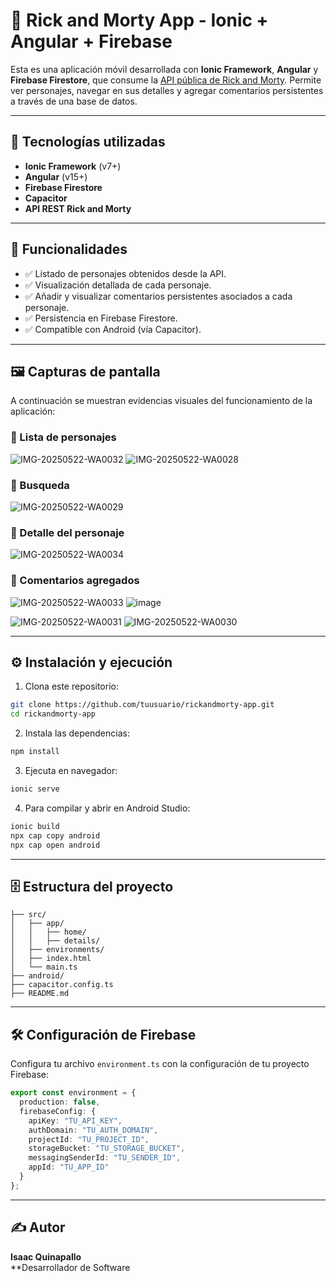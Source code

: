 
# 📱 Rick and Morty App - Ionic + Angular + Firebase

Esta es una aplicación móvil desarrollada con **Ionic Framework**, **Angular** y **Firebase Firestore**, que consume la [API pública de Rick and Morty](https://rickandmortyapi.com/). Permite ver personajes, navegar en sus detalles y agregar comentarios persistentes a través de una base de datos.

---

## 🚀 Tecnologías utilizadas

- **Ionic Framework** (v7+)
- **Angular** (v15+)
- **Firebase Firestore**
- **Capacitor**
- **API REST Rick and Morty**

---

## 🧩 Funcionalidades

- ✅ Listado de personajes obtenidos desde la API.
- ✅ Visualización detallada de cada personaje.
- ✅ Añadir y visualizar comentarios persistentes asociados a cada personaje.
- ✅ Persistencia en Firebase Firestore.
- ✅ Compatible con Android (vía Capacitor).

---

## 🖼️ Capturas de pantalla

A continuación se muestran evidencias visuales del funcionamiento de la aplicación:

### 📍 Lista de personajes  
![IMG-20250522-WA0032](https://github.com/user-attachments/assets/1387e0f9-fbe8-47ce-9406-fb4081dc4eeb)
![IMG-20250522-WA0028](https://github.com/user-attachments/assets/e193cbe4-24bb-4f6e-b0c7-62aa98bcc22d)


### 🔎 Busqueda
![IMG-20250522-WA0029](https://github.com/user-attachments/assets/1da34494-cd5a-4889-a4e7-a7b5a8df3cd2)


### 🧠 Detalle del personaje  
![IMG-20250522-WA0034](https://github.com/user-attachments/assets/9fa4fb72-0291-4c92-94af-5e9480ddb576)


### 💬 Comentarios agregados  
![IMG-20250522-WA0033](https://github.com/user-attachments/assets/94e3f1a2-1192-4822-96b2-fac605f6844f)
![image](https://github.com/user-attachments/assets/f7f69433-0ded-4db0-88c5-6494ac808dd3)

![IMG-20250522-WA0031](https://github.com/user-attachments/assets/72dbeed9-52d6-4016-a3c9-e5f4803a6629)
![IMG-20250522-WA0030](https://github.com/user-attachments/assets/17ed71e2-8ad8-4717-8c4b-bf9177bb0ffe)


---

## ⚙️ Instalación y ejecución

1. Clona este repositorio:

```bash
git clone https://github.com/tuusuario/rickandmorty-app.git
cd rickandmorty-app
```

2. Instala las dependencias:

```bash
npm install
```

3. Ejecuta en navegador:

```bash
ionic serve
```

4. Para compilar y abrir en Android Studio:

```bash
ionic build
npx cap copy android
npx cap open android
```

---

## 🗄️ Estructura del proyecto

```
├── src/
│   ├── app/
│   │   ├── home/
│   │   ├── details/
│   ├── environments/
│   ├── index.html
│   └── main.ts
├── android/
├── capacitor.config.ts
├── README.md
```

---

## 🛠️ Configuración de Firebase

Configura tu archivo `environment.ts` con la configuración de tu proyecto Firebase:

```ts
export const environment = {
  production: false,
  firebaseConfig: {
    apiKey: "TU_API_KEY",
    authDomain: "TU_AUTH_DOMAIN",
    projectId: "TU_PROJECT_ID",
    storageBucket: "TU_STORAGE_BUCKET",
    messagingSenderId: "TU_SENDER_ID",
    appId: "TU_APP_ID"
  }
};
```

---

## ✍️ Autor

**Isaac Quinapallo**  
**Desarrollador de Software
